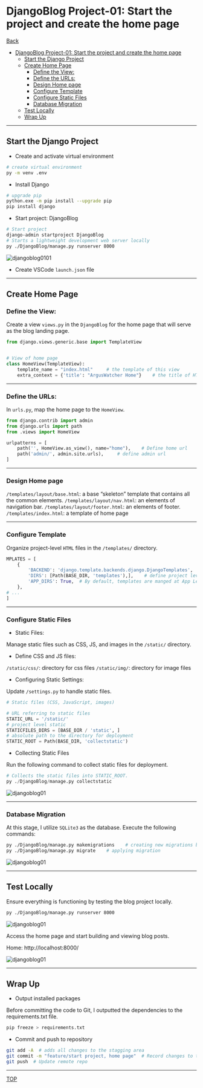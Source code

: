 # DjangoBlog Project-01: Start the project and create the home page

[Back](../index.md)

- [DjangoBlog Project-01: Start the project and create the home page](#djangoblog-project-01-start-the-project-and-create-the-home-page)
  - [Start the Django Project](#start-the-django-project)
  - [Create Home Page](#create-home-page)
    - [Define the View:](#define-the-view)
    - [Define the URLs:](#define-the-urls)
    - [Design Home page](#design-home-page)
    - [Configure Template](#configure-template)
    - [Configure Static Files](#configure-static-files)
    - [Database Migration](#database-migration)
  - [Test Locally](#test-locally)
  - [Wrap Up](#wrap-up)

---

## Start the Django Project

- Create and activate virtual environment

```sh
# create virtual environment
py -m venv .env
```

- Install Django

```sh
# upgrade pip
python.exe -m pip install --upgrade pip
pip install django
```

- Start project: DjangoBlog

```sh
# Start project
django-admin startproject DjangoBlog
# Starts a lightweight development web server locally
py ./DjangoBlog/manage.py runserver 8000
```

![djangoblog0101](./pic/djangoblog0101.png)

- Create VSCode `launch.json` file

---

## Create Home Page

### Define the View:

Create a view `views.py` in the `DjangoBlog` for the home page that will serve as the blog landing page.

```py
from django.views.generic.base import TemplateView


# View of home page
class HomeView(TemplateView):
    template_name = "index.html"     # the template of this view
    extra_context = {'title': "ArgusWatcher Home"}    # the title of HTML
```

---

### Define the URLs:

In `urls.py`, map the home page to the `HomeView`.

```py
from django.contrib import admin
from django.urls import path
from .views import HomeView

urlpatterns = [
    path('', HomeView.as_view(), name="home"),    # Define home url
    path('admin/', admin.site.urls),     # define admin url
]
```

---

### Design Home page

`/templates/layout/base.html`: a base “skeleton” template that contains all the common elements.
`/templates/layout/nav.html`: an elements of navigation bar.
`/templates/layout/footer.html`: an elements of footer.
`/templates/index.html`: a template of home page

---

### Configure Template

Organize project-level `HTML` files in the `/templates/` directory.

```py
MPLATES = [
    {
        'BACKEND': 'django.template.backends.django.DjangoTemplates',
        'DIRS': [Path(BASE_DIR, 'templates'),],    # define project level template
        'APP_DIRS': True,  # By default, templates are manged at App Level
    },
# ...
]
```

---

### Configure Static Files

- Static Files:

Manage static files such as CSS, JS, and images in the `/static/` directory.

- Define CSS and JS files:

`/static/css/`: directory for css files
`/static/img/`: directory for image files

- Configuring Static Settings:

Update `/settings.py` to handle static files.

```py
# Static files (CSS, JavaScript, images)

# URL referring to static files
STATIC_URL = '/static/'
# project level static
STATICFILES_DIRS = [BASE_DIR / 'static', ]
# absolute path to the directory for deployment
STATIC_ROOT = Path(BASE_DIR, 'collectstatic')
```

- Collecting Static Files

Run the following command to collect static files for deployment.

```py
# Collects the static files into STATIC_ROOT.
py ./DjangoBlog/manage.py collectstatic
```

![djangoblog01](./pic/djangoblog0102.png)

---

### Database Migration

At this stage, I utilize `SQLite3` as the database. Execute the following commands:

```sh
py ./DjangoBlog/manage.py makemigrations    # creating new migrations based on the changes
py ./DjangoBlog/manage.py migrate    # applying migration
```

![djangoblog01](./pic/djangoblog0103.png)

---

## Test Locally

Ensure everything is functioning by testing the blog project locally.

```sh
py ./DjangoBlog/manage.py runserver 8000
```

![djangoblog01](./pic/djangoblog0104.png)

Access the home page and start building and viewing blog posts.

Home: http://localhost:8000/

![djangoblog01](./pic/djangoblog0105.png)

---

## Wrap Up

- Output installed packages

Before committing the code to Git, I outputted the dependencies to the requirements.txt file.

```sh
pip freeze > requirements.txt
```

- Commit and push to repository

```sh
git add -A  # adds all changes to the stagging area
git commit -m "feature/start project, home page"  # Record changes to the local repository
git push  # Update remote repo
```

---

[TOP](#djangoblog-project-01-start-the-project-and-create-the-home-page)
